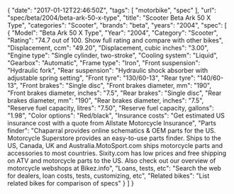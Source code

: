 {
    "date": "2017-01-12T22:46:50Z",
    "tags": [
        "motorbike",
        "spec"
    ],
    "url": "spec\/beta\/2004\/beta-ark-50-x-type",
    "title": "Scooter Beta Ark 50 X Type",
    "categories": "Scooter",
    "brands": "beta",
    "years": "2004",
    "spec": [
        {
            "Model": "Beta Ark 50 X Type",
            "Year": "2004",
            "Category": "Scooter",
            "Rating": "74.7 out of 100. Show full rating and compare with other bikes",
            "Displacement, ccm": "49.20",
            "Displacement, cubic inches": "3.00",
            "Engine type": "Single cylinder, two-stroke",
            "Cooling system": "Liquid",
            "Gearbox": "Automatic",
            "Frame type": "Iron",
            "Front suspension": "Hydraulic fork",
            "Rear suspension": "Hydraulic shock absorber with adjustable spring setting",
            "Front tyre": "130\/60-13",
            "Rear tyre": "140\/60-13",
            "Front brakes": "Single disc",
            "Front brakes diameter, mm": "190",
            "Front brakes diameter, inches": "7.5",
            "Rear brakes": "Single disc",
            "Rear brakes diameter, mm": "190",
            "Rear brakes diameter, inches": "7.5",
            "Reserve fuel capacity, litres": "7.50",
            "Reserve fuel capacity, gallons": "1.98",
            "Color options": "Red\/black",
            "Insurance costs": "Get estimated US insurance cost with a quote from Allstate Motorcycle Insurance",
            "Parts finder": "Chaparral provides online schematics & OEM parts for the US.   Motorcycle Superstore provides an easy-to-use parts finder. Ships to the US, Canada, UK and Australia.MotoSport.com ships motorcycle parts and accessories to most countries.    Sixity.com has low prices and free shipping on ATV and motorcycle parts to the US. Also check out our overview of motorcycle webshops at Bikez.info",
            "Loans, tests, etc": "Search the web for dealers, loan costs, tests, customizing, etc",
            "Related bikes": "List related bikes for comparison of specs"
        }
    ]
}